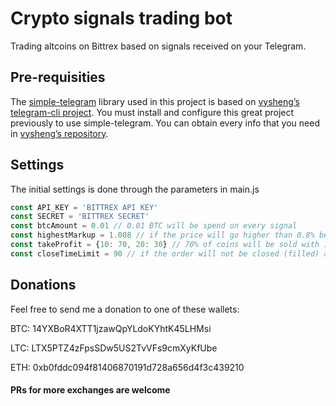 # Crypto signals trading bot
Trading altcoins on Bittrex based on signals received on your Telegram.

## Pre-requisities
The [simple-telegram](https://github.com/GuillermoPena/simple-telegram) library used in this project is based on [vysheng’s telegram-cli project](https://github.com/vysheng/tg). You must install and configure this great project previously to use simple-telegram. You can obtain every info that you need in [vysheng’s repository](https://github.com/vysheng/tg).

## Settings
The initial settings is done through the parameters in main.js
```javascript
const API_KEY = 'BITTREX API KEY'
const SECRET = 'BITTREX SECRET'
const btcAmount = 0.01 // 0.01 BTC will be spend on every signal
const highestMarkup = 1.008 // if the price will go higher than 0.8% before placing the order, the signal will be ignored
const takeProfit = {10: 70, 20: 30} // 70% of coins will be sold with 10% profit, 30% will be sold with 20% profit - you can make more take-profit steps
const closeTimeLimit = 90 // if the order will not be closed (filled) after 90 second, it gets cancelled and the signal will be ignored
```

## Donations
Feel free to send me a donation to one of these wallets:

BTC: 14YXBoR4XTT1jzawQpYLdoKYhtK45LHMsi

LTC: LTX5PTZ4zFpsSDw5US2TvVFs9cmXyKfUbe

ETH: 0xb0fddc094f81406870191d728a656d4f3c439210

#### PRs for more exchanges are welcome

